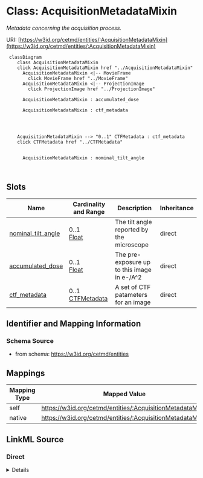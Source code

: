 

# Class: AcquisitionMetadataMixin


_Metadata concerning the acquisition process._





URI: [https://w3id.org/cetmd/entities/:AcquisitionMetadataMixin](https://w3id.org/cetmd/entities/:AcquisitionMetadataMixin)






```mermaid
 classDiagram
    class AcquisitionMetadataMixin
    click AcquisitionMetadataMixin href "../AcquisitionMetadataMixin"
      AcquisitionMetadataMixin <|-- MovieFrame
        click MovieFrame href "../MovieFrame"
      AcquisitionMetadataMixin <|-- ProjectionImage
        click ProjectionImage href "../ProjectionImage"
      
      AcquisitionMetadataMixin : accumulated_dose
        
      AcquisitionMetadataMixin : ctf_metadata
        
          
    
    
    AcquisitionMetadataMixin --> "0..1" CTFMetadata : ctf_metadata
    click CTFMetadata href "../CTFMetadata"

        
      AcquisitionMetadataMixin : nominal_tilt_angle
        
      
```




<!-- no inheritance hierarchy -->


## Slots

| Name | Cardinality and Range | Description | Inheritance |
| ---  | --- | --- | --- |
| [nominal_tilt_angle](nominal_tilt_angle.md) | 0..1 <br/> [Float](Float.md) | The tilt angle reported by the microscope | direct |
| [accumulated_dose](accumulated_dose.md) | 0..1 <br/> [Float](Float.md) | The pre-exposure up to this image in e-/A^2 | direct |
| [ctf_metadata](ctf_metadata.md) | 0..1 <br/> [CTFMetadata](CTFMetadata.md) | A set of CTF patameters for an image | direct |









## Identifier and Mapping Information







### Schema Source


* from schema: https://w3id.org/cetmd/entities




## Mappings

| Mapping Type | Mapped Value |
| ---  | ---  |
| self | https://w3id.org/cetmd/entities/:AcquisitionMetadataMixin |
| native | https://w3id.org/cetmd/entities/:AcquisitionMetadataMixin |







## LinkML Source

<!-- TODO: investigate https://stackoverflow.com/questions/37606292/how-to-create-tabbed-code-blocks-in-mkdocs-or-sphinx -->

### Direct

<details>
```yaml
name: AcquisitionMetadataMixin
description: Metadata concerning the acquisition process.
from_schema: https://w3id.org/cetmd/entities
slots:
- nominal_tilt_angle
- accumulated_dose
- ctf_metadata

```
</details>

### Induced

<details>
```yaml
name: AcquisitionMetadataMixin
description: Metadata concerning the acquisition process.
from_schema: https://w3id.org/cetmd/entities
attributes:
  nominal_tilt_angle:
    name: nominal_tilt_angle
    description: The tilt angle reported by the microscope
    from_schema: https://w3id.org/cetmd/entities
    rank: 1000
    alias: nominal_tilt_angle
    owner: AcquisitionMetadataMixin
    domain_of:
    - AcquisitionMetadataMixin
    range: float
  accumulated_dose:
    name: accumulated_dose
    description: The pre-exposure up to this image in e-/A^2
    from_schema: https://w3id.org/cetmd/entities
    rank: 1000
    alias: accumulated_dose
    owner: AcquisitionMetadataMixin
    domain_of:
    - AcquisitionMetadataMixin
    range: float
  ctf_metadata:
    name: ctf_metadata
    description: A set of CTF patameters for an image.
    from_schema: https://w3id.org/cetmd/entities
    rank: 1000
    alias: ctf_metadata
    owner: AcquisitionMetadataMixin
    domain_of:
    - AcquisitionMetadataMixin
    range: CTFMetadata

```
</details>
